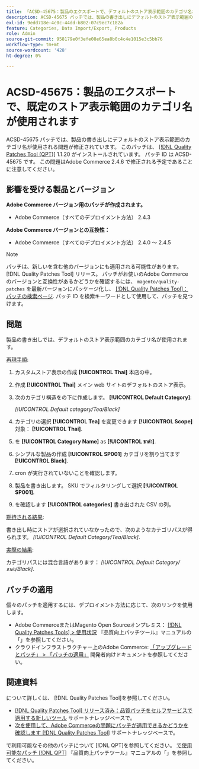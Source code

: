 ```yaml
---
title: 「ACSD-45675：製品のエクスポートで、デフォルトのストア表示範囲のカテゴリ名が使用される」
description: ACSD-45675 パッチでは、製品の書き出しにデフォルトのストア表示範囲のカテゴリ名が使用される問題が修正されています。 このパッチは、[Quality Patches Tool （QPT） ] （/help/announcements/adobe-commerce-announcements/magento-quality-patches-released-new-tool-to-self-serve-quality-patches.md） 1.1.20 がインストールされている場合に利用できます。 パッチ ID は ACSD-45675 です。 この問題はAdobe Commerce 2.4.6 で修正される予定であることに注意してください。
exl-id: 9edd718e-4c0c-44dd-b802-07c9ec7c182a
feature: Categories, Data Import/Export, Products
role: Admin
source-git-commit: 958179e0f3efe08e65ea8b0c4c4e1015e3c5bb76
workflow-type: tm+mt
source-wordcount: '428'
ht-degree: 0%

---
```


# ACSD-45675：製品のエクスポートで、既定のストア表示範囲のカテゴリ名が使用されます

ACSD-45675 パッチでは、製品の書き出しにデフォルトのストア表示範囲のカテゴリ名が使用される問題が修正されています。 このパッチは、 [[!DNL Quality Patches Tool (QPT)]](/help/announcements/adobe-commerce-announcements/magento-quality-patches-released-new-tool-to-self-serve-quality-patches.md) 1.1.20 がインストールされています。 パッチ ID は ACSD-45675 です。 この問題はAdobe Commerce 2.4.6 で修正される予定であることに注意してください。

## 影響を受ける製品とバージョン

**Adobe Commerce バージョン用のパッチが作成されます。**

* Adobe Commerce（すべてのデプロイメント方法） 2.4.3

**Adobe Commerce バージョンとの互換性：**

* Adobe Commerce（すべてのデプロイメント方法） 2.4.0 ～ 2.4.5

>[!NOTE]
>
>パッチは、新しいを含む他のバージョンにも適用される可能性があります。 [!DNL Quality Patches Tool] リリース。 パッチがお使いのAdobe Commerceのバージョンと互換性があるかどうかを確認するには、 `magento/quality-patches` を最新バージョンにパッケージ化し、 [[!DNL Quality Patches Tool]：パッチの検索ページ](https://experienceleague.adobe.com/tools/commerce-quality-patches/index.html). パッチ ID を検索キーワードとして使用して、パッチを見つけます。

## 問題

製品の書き出しでは、デフォルトのストア表示範囲のカテゴリ名が使用されます。

<u>再現手順</u>:

1. カスタムストア表示の作成 **[!UICONTROL Thai]** 本店の中。
1. 作成 **[!UICONTROL Thai]** メイン web サイトのデフォルトのストア表示。
1. 次のカテゴリ構造をの下に作成します。 **[!UICONTROL Default Category]**:

   *[!UICONTROL Default category/Tea/Black]*

1. カテゴリの選択 **[!UICONTROL Tea]** を変更できます **[!UICONTROL Scope]** 対象： **[!UICONTROL Thai]**.
1. を **[!UICONTROL Category Name]** as **[!UICONTROL ชาดำ]**.
1. シンプルな製品の作成 **[!UICONTROL SP001]** カテゴリを割り当てます **[!UICONTROL Black]**.
1. cron が実行されていないことを確認します。
1. 製品を書き出します。 SKU でフィルタリングして選択 **[!UICONTROL SP001]**.
1. を確認します **[!UICONTROL categories]** 書き出された CSV の列。

<u>期待される結果</u>:

書き出し時にストアが選択されていなかったので、次のようなカテゴリパスが得られます。 *[!UICONTROL Default Category/Tea/Black]*.

<u>実際の結果</u>:

カテゴリパスには混合言語があります： *[!UICONTROL Default Category/ชาดำ/Black]*.

## パッチの適用

個々のパッチを適用するには、デプロイメント方法に応じて、次のリンクを使用します。

* Adobe CommerceまたはMagento Open Sourceオンプレミス： [[!DNL Quality Patches Tools] > 使用状況](https://experienceleague.adobe.com/docs/commerce-operations/tools/quality-patches-tool/usage.html) 『品質向上パッチツール』マニュアルの「」を参照してください。
* クラウドインフラストラクチャー上のAdobe Commerce: [「アップグレードとパッチ」 > 「パッチの適用」](https://devdocs.magento.com/cloud/project/project-patch.html) 開発者向けドキュメントを参照してください。

## 関連資料

について詳しくは、 [!DNL Quality Patches Tool]を参照してください。

* [[!DNL Quality Patches Tool] リリース済み：品質パッチをセルフサービスで適用する新しいツール](/help/announcements/adobe-commerce-announcements/magento-quality-patches-released-new-tool-to-self-serve-quality-patches.md) サポートナレッジベースで。
* [次を使用して、Adobe Commerceの問題にパッチが適用できるかどうかを確認します [!DNL Quality Patches Tool]](https://experienceleague.adobe.com/docs/commerce-knowledge-base/kb/support-tools/patches/check-patch-for-magento-issue-with-magento-quality-patches.html) サポートナレッジベースで。

で利用可能なその他のパッチについて [!DNL QPT]を参照してください。 [で使用可能なパッチ [!DNL QPT]](https://experienceleague.adobe.com/tools/commerce-quality-patches/index.html) 『品質向上パッチツール』マニュアルの「」を参照してください。
